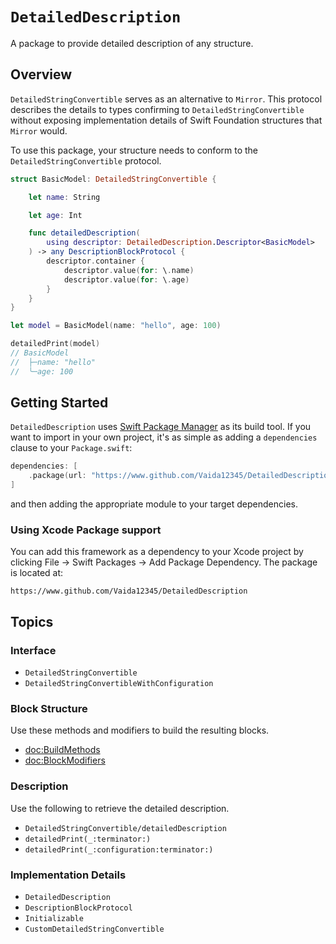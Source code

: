 # ``DetailedDescription``

A package to provide detailed description of any structure.

## Overview

``DetailedStringConvertible`` serves as an alternative to `Mirror`. This protocol describes the details to types confirming to ``DetailedStringConvertible`` without exposing implementation details of Swift Foundation structures that `Mirror` would.

To use this package, your structure needs to conform to the ``DetailedStringConvertible`` protocol.

```swift
struct BasicModel: DetailedStringConvertible {

    let name: String

    let age: Int

    func detailedDescription(
        using descriptor: DetailedDescription.Descriptor<BasicModel>
    ) -> any DescriptionBlockProtocol {
        descriptor.container {
            descriptor.value(for: \.name)
            descriptor.value(for: \.age)
        }
    }
}

let model = BasicModel(name: "hello", age: 100)

detailedPrint(model)
// BasicModel
//  ├─name: "hello"
//  ╰─age: 100
```

## Getting Started

`DetailedDescription` uses [Swift Package Manager](https://www.swift.org/documentation/package-manager/) as its build tool. If you want to import in your own project, it's as simple as adding a `dependencies` clause to your `Package.swift`:
```swift
dependencies: [
    .package(url: "https://www.github.com/Vaida12345/DetailedDescription", from: "2.0.3")
]
```
and then adding the appropriate module to your target dependencies.

### Using Xcode Package support

You can add this framework as a dependency to your Xcode project by clicking File -> Swift Packages -> Add Package Dependency. The package is located at:
```
https://www.github.com/Vaida12345/DetailedDescription
```

## Topics

### Interface

- ``DetailedStringConvertible``
- ``DetailedStringConvertibleWithConfiguration``

### Block Structure
Use these methods and modifiers to build the resulting blocks.

- <doc:BuildMethods>
- <doc:BlockModifiers>


### Description
Use the following to retrieve the detailed description.
- ``DetailedStringConvertible/detailedDescription``
- ``detailedPrint(_:terminator:)``
- ``detailedPrint(_:configuration:terminator:)``


### Implementation Details
- ``DetailedDescription``
- ``DescriptionBlockProtocol``
- ``Initializable``
- ``CustomDetailedStringConvertible``
